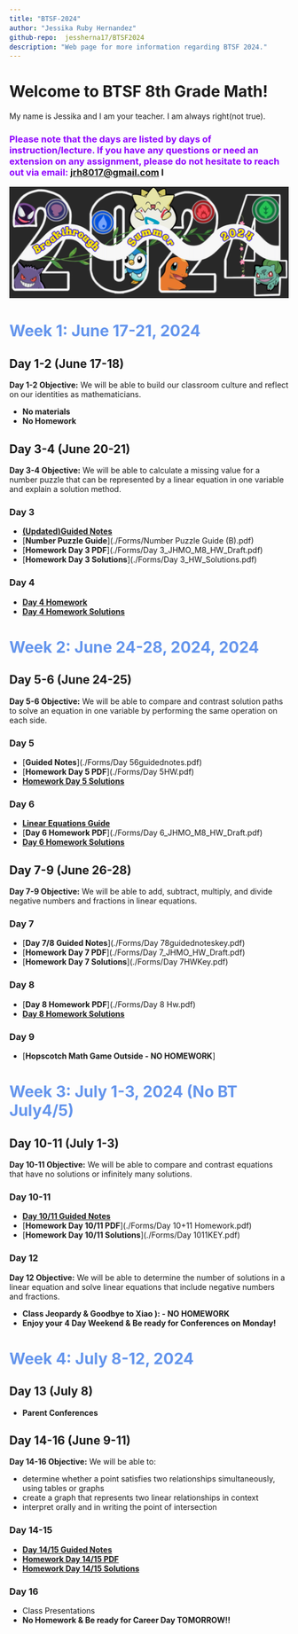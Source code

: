 ```yaml
---
title: "BTSF-2024"
author: "Jessika Ruby Hernandez"
github-repo:  jessherna17/BTSF2024
description: "Web page for more information regarding BTSF 2024."
---
```


# Welcome to BTSF 8th Grade Math! 

My name is Jessika and I am your teacher. 
I am always right(not true).
### <span style="color: #8F00FF;"> Please note that the days are listed by days of instruction/lecture. If you have any questions or need an extension on any assignment, please do not hesitate to reach out via email: <jrh8017@gmail.com>  </span>I

<img src="images/pokemon-flyer.jpeg" alt="Program Theme" width="600" />

# <span style="color: #6495ED;"> Week 1: June 17-21, 2024</span>
## Day 1-2 (June 17-18)
**Day 1-2 Objective:** We will be able to build our classroom culture and reflect on our identities as mathematicians.
* **No materials**
* **No Homework**


## Day 3-4 (June 20-21)
**Day 3-4 Objective:** We will be able to calculate a missing value for a number puzzle that can be represented by a linear equation in one variable and explain a solution method. 
### **Day 3**
- [**(Updated)Guided Notes**](./Forms/Day34M8_GN_Draft-B.pdf)
- [**Number Puzzle Guide**](./Forms/Number Puzzle Guide (B).pdf) 
- [**Homework Day 3 PDF**](./Forms/Day 3_JHMO_M8_HW_Draft.pdf)
- [**Homework Day 3 Solutions**](./Forms/Day 3_HW_Solutions.pdf)
### **Day 4**
- [**Day 4 Homework**](./Forms/Day4HW.pdf)
- [**Day 4 Homework Solutions**](./Forms/Day4HWSolutions.pdf)

# <span style="color: #6495ED;"> Week 2: June 24-28, 2024, 2024</span>
## Day 5-6 (June 24-25)
**Day 5-6 Objective:** We will be able to compare and contrast solution paths to solve an equation in one variable by performing the same operation on each side.

### **Day 5**
- [**Guided Notes**](./Forms/Day 56guidednotes.pdf)
- [**Homework Day 5 PDF**](./Forms/Day 5HW.pdf)
- [**Homework Day 5 Solutions**](./Forms/Day5HWkey.pdf)

### **Day 6**
- [**Linear Equations Guide**](./Forms/Day6-Guide.pdf)
- [**Day 6 Homework PDF**](./Forms/Day 6_JHMO_M8_HW_Draft.pdf)
- [**Day 6 Homework Solutions**](./Forms/Day6HWkey.pdf)

## Day 7-9 (June 26-28)
**Day 7-9 Objective:** We will be able to add, subtract, multiply, and divide negative numbers and fractions in linear equations.

### **Day 7**
- [**Day 7/8 Guided Notes**](./Forms/Day 78guidednoteskey.pdf)
- [**Homework Day 7 PDF**](./Forms/Day 7_JHMO_HW_Draft.pdf)
- [**Homework Day 7 Solutions**](./Forms/Day 7HWKey.pdf)

### **Day 8**
- [**Day 8 Homework PDF**](./Forms/Day 8 Hw.pdf)
- [**Day 8 Homework Solutions**](./Forms/Day8HWKey.pdf)

### **Day 9**
- [**Hopscotch Math Game Outside - NO HOMEWORK**]

# <span style="color: #6495ED;"> Week 3: July 1-3, 2024 (No BT July4/5)</span>
## Day 10-11 (July 1-3)
**Day 10-11 Objective:** We will be able to compare and contrast equations that have no solutions or infinitely many solutions.
### **Day 10-11**
- [**Day 10/11 Guided Notes**](./Forms/Day1011GNKEY.pdf)
- [**Homework Day 10/11 PDF**](./Forms/Day 10+11 Homework.pdf)
- [**Homework Day 10/11 Solutions**](./Forms/Day 1011KEY.pdf)

### **Day 12**
**Day 12 Objective:** We will be able to determine the number of solutions in a linear equation and solve linear equations that include negative numbers and fractions.

- **Class Jeopardy & Goodbye to Xiao ): - NO HOMEWORK**
- **Enjoy your 4 Day Weekend & Be ready for Conferences on Monday!**

# <span style="color: #6495ED;"> Week 4: July 8-12, 2024</span>
## Day 13 (July 8) 
- **Parent Conferences**

## Day 14-16 (June 9-11) 
**Day 14-16 Objective:** We will be able to: 
- determine whether a point satisfies two relationships simultaneously, using tables or graphs 
- create a graph that represents two linear relationships in context
- interpret orally and in writing the point of intersection

### **Day 14-15**
- [**Day 14/15 Guided Notes**](./Forms/ )
- [**Homework Day 14/15 PDF**](./Forms/ )
- [**Homework Day 14/15 Solutions**](./Forms/ )

### **Day 16**
- Class Presentations
- **No Homework & Be ready for Career Day TOMORROW!!**
